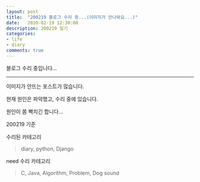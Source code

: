 ```yaml
---
layout: post
title:  "200219 블로그 수리 중...(이미지가 안나와요...)"
date:   2020-02-19 12:30:00
description: 200219 일기
categories:
- life
- diary
comments: true
---
```


블로그 수리 중입니다...

---

이미지가 안뜨는 포스트가 많습니다.

현재 원인은 파악했고, 수리 중에 있습니다.

원인이 쫌 빡치긴 합니다...

200219 기준 

수리된 카테고리
> diary, python, Django

need 수리 카테고리
> C, Java, Algorithm, Problem, Dog sound
